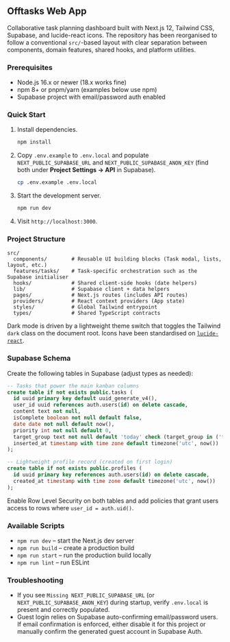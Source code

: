 ## Offtasks Web App

Collaborative task planning dashboard built with Next.js 12, Tailwind CSS, Supabase, and lucide-react icons. The repository has been reorganised to follow a conventional `src/`-based layout with clear separation between components, domain features, shared hooks, and platform utilities.

### Prerequisites
- Node.js 16.x or newer (18.x works fine)
- npm 8+ or pnpm/yarn (examples below use npm)
- Supabase project with email/password auth enabled

### Quick Start
1. Install dependencies.
	```bash
	npm install
	```
2. Copy `.env.example` to `.env.local` and populate `NEXT_PUBLIC_SUPABASE_URL` and `NEXT_PUBLIC_SUPABASE_ANON_KEY` (find both under **Project Settings → API** in Supabase).
	```bash
	cp .env.example .env.local
	```
3. Start the development server.
	```bash
	npm run dev
	```
4. Visit `http://localhost:3000`.

### Project Structure

```
src/
  components/        # Reusable UI building blocks (Task modal, lists, layout, etc.)
  features/tasks/    # Task-specific orchestration such as the Supabase initialiser
  hooks/             # Shared client-side hooks (date helpers)
  lib/               # Supabase client + data helpers
  pages/             # Next.js routes (includes API routes)
  providers/         # React context providers (App state)
  styles/            # Global Tailwind entrypoint
  types/             # Shared TypeScript contracts
```

Dark mode is driven by a lightweight theme switch that toggles the Tailwind `dark` class on the document root. Icons have been standardised on [`lucide-react`](https://lucide.dev/icons/).

### Supabase Schema
Create the following tables in Supabase (adjust types as needed):

```sql
-- Tasks that power the main kanban columns
create table if not exists public.tasks (
  id uuid primary key default uuid_generate_v4(),
  user_id uuid references auth.users(id) on delete cascade,
  content text not null,
  isComplete boolean not null default false,
  date date not null default now(),
  priority int not null default 0,
  target_group text not null default 'today' check (target_group in ('today','tomorrow','upcoming','close')),
  inserted_at timestamp with time zone default timezone('utc', now())
);

-- Lightweight profile record (created on first login)
create table if not exists public.profiles (
  id uuid primary key references auth.users(id) on delete cascade,
  created_at timestamp with time zone default timezone('utc', now())
);
```

Enable Row Level Security on both tables and add policies that grant users access to rows where `user_id = auth.uid()`.

### Available Scripts
- `npm run dev` – start the Next.js dev server
- `npm run build` – create a production build
- `npm run start` – run the production build locally
- `npm run lint` – run ESLint

### Troubleshooting
- If you see `Missing NEXT_PUBLIC_SUPABASE_URL` (or `NEXT_PUBLIC_SUPABASE_ANON_KEY`) during startup, verify `.env.local` is present and correctly populated.
- Guest login relies on Supabase auto-confirming email/password users. If email confirmation is enforced, either disable it for this project or manually confirm the generated guest account in Supabase Auth.
